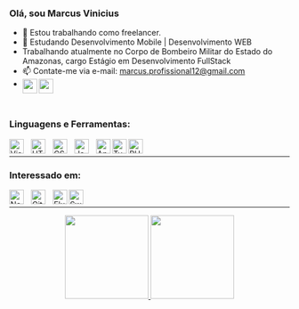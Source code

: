 ### Olá, sou Marcus Vinicius 

- 🔭 Estou trabalhando como freelancer.
- 🌱 Estudando Desenvolvimento Mobile | Desenvolvimento WEB
- Trabalhando atualmente no Corpo de Bombeiro Militar do Estado do Amazonas, cargo Estágio em Desenvolvimento FullStack
- 📫 Contate-me via e-mail: marcus.profissional12@gmail.com
- <a href="https://www.linkedin.com/in/marcus-vinicius-ara%C3%BAjo-silva-846961207/"><img align="left" width="26px" src="https://cdn.jsdelivr.net/gh/devicons/devicon/icons/linkedin/linkedin-original.svg" /></a> <a href="https://www.instagram.com/dkmvas/"><img align="left" width="26px" src="https://www.instagram.com/static/images/ico/favicon-192.png/68d99ba29cc8.png" /></a>
<br>

### Linguagens e Ferramentas:

<img align="left" alt="Visual Studio Code" width="26px" src="https://cdn.jsdelivr.net/gh/devicons/devicon/icons/vscode/vscode-original.svg" style="padding-right:10px;" />
<img align="left" alt="HTML5" width="26px" src="https://cdn.jsdelivr.net/gh/devicons/devicon/icons/html5/html5-original.svg" style="padding-right:10px;" />
<img align="left" alt="CSS3" width="26px" src="https://cdn.jsdelivr.net/gh/devicons/devicon/icons/css3/css3-original.svg" style="padding-right:10px;" />
<img align="left" alt="JavaScript" width="26px" src="https://cdn.jsdelivr.net/gh/devicons/devicon/icons/javascript/javascript-original.svg" style="padding-right:10px;" />
<img align="left" alt="AngularJS" width="26px" src="https://cdn.jsdelivr.net/gh/devicons/devicon/icons/angularjs/angularjs-original.svg" />
<img align="left" alt="TypeScript" width="26px" src="https://cdn.jsdelivr.net/gh/devicons/devicon/icons/typescript/typescript-original.svg" />
<img align="left" alt="PHP" width="26px" src="https://cdn.jsdelivr.net/gh/devicons/devicon/icons/php/php-original.svg" />
          
          

<br>

---

### Interessado em:

<img align="left" alt="Node.js" width="26px" src="https://cdn.jsdelivr.net/gh/devicons/devicon/icons/nodejs/nodejs-original.svg" style="padding-right:10px;" />
<img align="left" alt="Git" width="26px" src="https://cdn.jsdelivr.net/gh/devicons/devicon/icons/git/git-original.svg" style="padding-right:10px;" />
<img align="left" alt="Flutter" width="26px"  src="https://cdn.jsdelivr.net/gh/devicons/devicon/icons/flutter/flutter-original.svg" />
<img align="left" alt="Swift" width="26px" src="https://cdn.jsdelivr.net/gh/devicons/devicon/icons/swift/swift-original.svg" />
          
          

<br>

---
<div align="center">
  <a href="https://github.com/SirDarky">
  <img height="150em" src="https://github-readme-stats.vercel.app/api?username=SirDarky&show_icons=true&theme=dark&include_all_commits=true&count_private=true"/>
  <img height="150em" src="https://github-readme-stats.vercel.app/api/top-langs/?username=SirDarky&layout=compact&langs_count=7&theme=dark"/>
</div>
  

  
          
